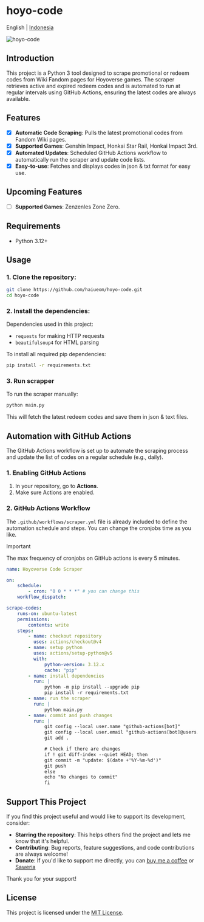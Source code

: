 # hoyo-code

English | [Indonesia](README_id.md)

![hoyo-code](https://github.com/user-attachments/assets/ca854ff0-ebfb-4f5f-80b5-67360f6156f9)

## Introduction

This project is a Python 3 tool designed to scrape promotional or redeem codes from Wiki Fandom pages for Hoyoverse games. The scraper retrieves active and expired redeem codes and is automated to run at regular intervals using GitHub Actions, ensuring the latest codes are always available.

## Features

-   [x] **Automatic Code Scraping**: Pulls the latest promotional codes from Fandom Wiki pages.
-   [x] **Supported Games**: Genshin Impact, Honkai Star Rail, Honkai Impact 3rd.
-   [x] **Automated Updates**: Scheduled GitHub Actions workflow to automatically run the scraper and update code lists.
-   [x] **Easy-to-use**: Fetches and displays codes in json & txt format for easy use.

## Upcoming Features

-   [ ] **Supported Games**: Zenzenles Zone Zero.

## Requirements

-   Python 3.12+

## Usage

### 1. Clone the repository:

```bash
git clone https://github.com/haiueom/hoyo-code.git
cd hoyo-code
```

### 2. Install the dependencies:

Dependencies used in this project:

-   `requests` for making HTTP requests
-   `beautifulsoup4` for HTML parsing

To install all required pip dependencies:

```bash
pip install -r requirements.txt
```

### 3. Run scrapper

To run the scraper manually:

```bash
python main.py
```

This will fetch the latest redeem codes and save them in json & text files.

## Automation with GitHub Actions

The GitHub Actions workflow is set up to automate the scraping process and update the list of codes on a regular schedule (e.g., daily).

### 1. Enabling GitHub Actions

1. In your repository, go to **Actions**.
2. Make sure Actions are enabled.

### 2. GitHub Actions Workflow

The `.github/workflows/scraper.yml` file is already included to define the automation schedule and steps. You can change the cronjobs time as you like.

> [!IMPORTANT]
> The max frequency of cronjobs on GitHub actions is every 5 minutes.

```yaml
name: Hoyoverse Code Scraper

on:
    schedule:
        - cron: "0 0 * * *" # you can change this
    workflow_dispatch:

scrape-codes:
    runs-on: ubuntu-latest
    permissions:
        contents: write
    steps:
        - name: checkout repository
          uses: actions/checkout@v4
        - name: setup python
          uses: actions/setup-python@v5
          with:
              python-version: 3.12.x
              cache: "pip"
        - name: install dependencies
          run: |
              python -m pip install --upgrade pip
              pip install -r requirements.txt
        - name: run the scraper
          run: |
              python main.py
        - name: commit and push changes
          run: |
              git config --local user.name "github-actions[bot]"
              git config --local user.email "github-actions[bot]@users.noreply.github.com"
              git add .

              # Check if there are changes
              if ! git diff-index --quiet HEAD; then
              git commit -m "update: $(date +'%Y-%m-%d')"
              git push
              else
              echo "No changes to commit"
              fi
```

## Support This Project

If you find this project useful and would like to support its development, consider:

-   **Starring the repository**: This helps others find the project and lets me know that it's helpful.
-   **Contributing**: Bug reports, feature suggestions, and code contributions are always welcome!
-   **Donate**: If you'd like to support me directly, you can [buy me a coffee](https://ko-fi.com/ilhamtaufiq) or [Saweria](https://saweria.co/ilhamtau)

Thank you for your support!

## License

This project is licensed under the [MIT License](LICENSE).
